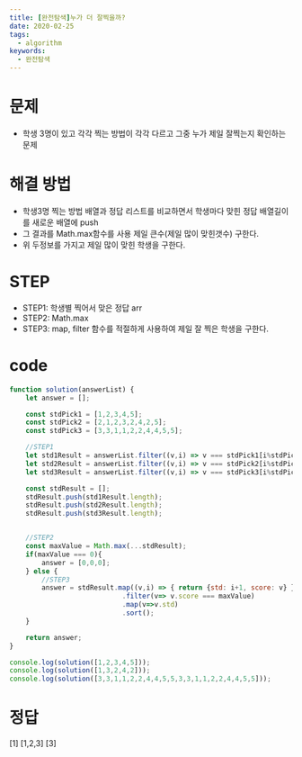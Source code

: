 ```yaml
---
title: [완전탐색]누가 더 잘찍을까?
date: 2020-02-25
tags:
  - algorithm
keywords:
  - 완전탐색
---
```


# 문제 
* 학생 3명이 있고 각각 찍는 방법이 각각 다르고 그중 누가 제일 잘찍는지 확인하는 문제 
        
# 해결 방법 
* 학생3명 찍는 방법 배열과 정답 리스트를 비교하면서 학생마다 맞힌 정답 배열길이를 새로운 배열에 push
* 그 결과를 Math.max함수를 사용 제일 큰수(제일 많이 맞힌갯수) 구한다.
* 위 두정보를 가지고 제일 많이 맞힌 학생을 구한다.


# STEP
* STEP1: 학생별 찍어서 맞은 정답 arr
* STEP2: Math.max
* STEP3: map, filter 함수를 적절하게 사용하여 제일 잘 찍은 학생을 구한다.

# code
```js
function solution(answerList) {
    let answer = [];

    const stdPick1 = [1,2,3,4,5];
    const stdPick2 = [2,1,2,3,2,4,2,5];
    const stdPick3 = [3,3,1,1,2,2,4,4,5,5];

    //STEP1
    let std1Result = answerList.filter((v,i) => v === stdPick1[i%stdPick1.length]);
    let std2Result = answerList.filter((v,i) => v === stdPick2[i%stdPick2.length]);
    let std3Result = answerList.filter((v,i) => v === stdPick3[i%stdPick3.length]);

    const stdResult = [];
    stdResult.push(std1Result.length);
    stdResult.push(std2Result.length);
    stdResult.push(std3Result.length);


    //STEP2
    const maxValue = Math.max(...stdResult);
    if(maxValue === 0){
        answer = [0,0,0];
    } else {
        //STEP3
        answer = stdResult.map((v,i) => { return {std: i+1, score: v} })
                            .filter(v=> v.score === maxValue)
                            .map(v=>v.std)
                            .sort();
    }

    return answer;
}

console.log(solution([1,2,3,4,5]));
console.log(solution([1,3,2,4,2]));
console.log(solution([3,3,1,1,2,2,4,4,5,5,3,3,1,1,2,2,4,4,5,5]));
```

# 정답 
[1]
[1,2,3]
[3]

